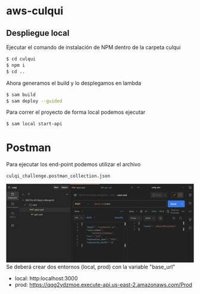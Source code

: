 # aws-culqui
## Despliegue local

Ejecutar el comando de instalación de NPM dentro de la carpeta culqui

``` bash
$ cd culqui
$ npm i
$ cd ..
```

Ahora generamos el build y lo desplegamos en lambda

```bash
$ sam build
$ sam deploy --guided
```

Para correr el proyecto de forma local podemos ejecutar
```bash
$ sam local start-api
```

# Postman
Para ejecutar los end-point podemos utilizar el archivo

```
culqi_challenge.postman_collection.json
```
![Postman](img/001.png)
Se deberá crear dos entornos (local, prod) con la variable "base_url"
- local: http:localhost:3000
- prod: 
https://qqg2ydzmoe.execute-api.us-east-2.amazonaws.com/Prod